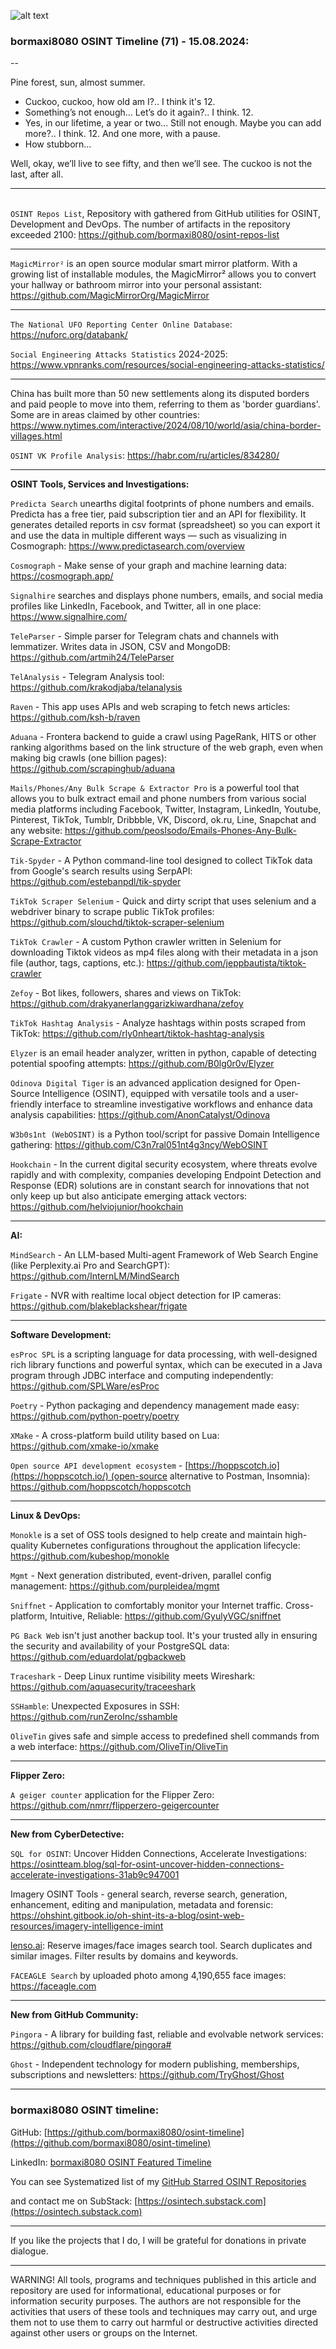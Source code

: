 ![alt text](img/71.jpg)

### bormaxi8080 OSINT Timeline (71) - 15.08.2024:

--

Pine forest, sun, almost summer.

- Cuckoo, cuckoo, how old am I?..
I think it's 12.
- Something’s not enough... Let’s do it again?..
I think. 12.
- Yes, in our lifetime, a year or two... Still not enough. Maybe you can add more?..
I think. 12. And one more, with a pause.
- How stubborn... 

Well, okay, we’ll live to see fifty, and then we’ll see. The cuckoo is not the last, after all.

----
\
```OSINT Repos List```, Repository with gathered from GitHub utilities for OSINT, Development and DevOps. The number of artifacts in the repository exceeded 2100: https://github.com/bormaxi8080/osint-repos-list

----

```MagicMirror²``` is an open source modular smart mirror platform. With a growing list of installable modules, the MagicMirror² allows you to convert your hallway or bathroom mirror into your personal assistant: https://github.com/MagicMirrorOrg/MagicMirror

----

```The National UFO Reporting Center Online Database```: https://nuforc.org/databank/

```Social Engineering Attacks Statistics``` 2024-2025: https://www.vpnranks.com/resources/social-engineering-attacks-statistics/

----

China has built more than 50 new settlements along its disputed borders and paid people to move into them, referring to them as 'border guardians'. Some are in areas claimed by other countries: https://www.nytimes.com/interactive/2024/08/10/world/asia/china-border-villages.html

```OSINT VK Profile Analysis```: https://habr.com/ru/articles/834280/

----

**OSINT Tools, Services and Investigations:**

```Predicta Search``` unearths digital footprints of phone numbers and emails. Predicta has a free tier, paid subscription tier and an API for flexibility. It generates detailed reports in csv format (spreadsheet) so you can export it and use the data in multiple different ways — such as visualizing in Cosmograph: https://www.predictasearch.com/overview

```Cosmograph``` - Make sense of your graph and machine learning data: https://cosmograph.app/

```Signalhire``` searches and displays phone numbers, emails, and social media profiles like LinkedIn, Facebook, and Twitter, all in one place: https://www.signalhire.com/

```TeleParser``` - Simple parser for Telegram chats and channels with lemmatizer. Writes data in JSON, CSV and MongoDB: https://github.com/artmih24/TeleParser

```TelAnalysis``` - Telegram Analysis tool: https://github.com/krakodjaba/telanalysis

```Raven``` - This app uses APIs and web scraping to fetch news articles: https://github.com/ksh-b/raven

```Aduana``` - Frontera backend to guide a crawl using PageRank, HITS or other ranking algorithms based on the link structure of the web graph, even when making big crawls (one billion pages): https://github.com/scrapinghub/aduana

```Mails/Phones/Any Bulk Scrape & Extractor Pro``` is a powerful tool that allows you to bulk extract email and phone numbers from various social media platforms including Facebook, Twitter, Instagram, LinkedIn, Youtube, Pinterest, TikTok, Tumblr, Dribbble, VK, Discord, ok.ru, Line, Snapchat and any website: https://github.com/peoslsodo/Emails-Phones-Any-Bulk-Scrape-Extractor

```Tik-Spyder``` - A Python command-line tool designed to collect TikTok data from Google's search results using SerpAPI: https://github.com/estebanpdl/tik-spyder

```TikTok Scraper Selenium``` - Quick and dirty script that uses selenium and a webdriver binary to scrape public TikTok profiles: https://github.com/slouchd/tiktok-scraper-selenium

```TikTok Crawler``` - A custom Python crawler written in Selenium for downloading Tiktok videos as mp4 files along with their metadata in a json file (author, tags, captions, etc.): https://github.com/jeppbautista/tiktok-crawler

```Zefoy``` - Bot likes, followers, shares and views on TikTok: https://github.com/drakyanerlanggarizkiwardhana/zefoy

```TikTok Hashtag Analysis``` - Analyze hashtags within posts scraped from TikTok: https://github.com/rly0nheart/tiktok-hashtag-analysis

```Elyzer``` is an email header analyzer, written in python, capable of detecting potential spoofing attempts: https://github.com/B0lg0r0v/Elyzer

```Odinova Digital Tiger``` is an advanced application designed for Open-Source Intelligence (OSINT), equipped with versatile tools and a user-friendly interface to streamline investigative workflows and enhance data analysis capabilities: https://github.com/AnonCatalyst/Odinova

```W3b0s1nt (WebOSINT)``` is a Python tool/script for passive Domain Intelligence gathering: https://github.com/C3n7ral051nt4g3ncy/WebOSINT

```Hookchain``` - In the current digital security ecosystem, where threats evolve rapidly and with complexity, companies developing Endpoint Detection and Response (EDR) solutions are in constant search for innovations that not only keep up but also anticipate emerging attack vectors: https://github.com/helviojunior/hookchain

----

**AI:**

```MindSearch``` - An LLM-based Multi-agent Framework of Web Search Engine (like Perplexity.ai Pro and SearchGPT): https://github.com/InternLM/MindSearch

```Frigate``` - NVR with realtime local object detection for IP cameras: https://github.com/blakeblackshear/frigate

---

**Software Development:**

```esProc SPL``` is a scripting language for data processing, with well-designed rich library functions and powerful syntax, which can be executed in a Java program through JDBC interface and computing independently: https://github.com/SPLWare/esProc

```Poetry``` - Python packaging and dependency management made easy: https://github.com/python-poetry/poetry

```XMake``` - A cross-platform build utility based on Lua: https://github.com/xmake-io/xmake

```Open source API development ecosystem``` - [https://hoppscotch.io](https://hoppscotch.io/) (open-source alternative to Postman, Insomnia): https://github.com/hoppscotch/hoppscotch

----

**Linux & DevOps:**

```Monokle``` is a set of OSS tools designed to help create and maintain high-quality Kubernetes configurations throughout the application lifecycle: https://github.com/kubeshop/monokle

```Mgmt``` - Next generation distributed, event-driven, parallel config management: https://github.com/purpleidea/mgmt

```Sniffnet``` - Application to comfortably monitor your Internet traffic. Cross-platform, Intuitive, Reliable: https://github.com/GyulyVGC/sniffnet

```PG Back Web``` isn't just another backup tool. It's your trusted ally in ensuring the security and availability of your PostgreSQL data: https://github.com/eduardolat/pgbackweb

```Traceshark``` - Deep Linux runtime visibility meets Wireshark: https://github.com/aquasecurity/traceeshark

```SSHamble```: Unexpected Exposures in SSH: https://github.com/runZeroInc/sshamble

```OliveTin``` gives safe and simple access to predefined shell commands from a web interface: https://github.com/OliveTin/OliveTin

----

**Flipper Zero:**

```A geiger counter``` application for the Flipper Zero: https://github.com/nmrr/flipperzero-geigercounter

----

**New from CyberDetective:**

```SQL for OSINT```: Uncover Hidden Connections, Accelerate Investigations: https://osintteam.blog/sql-for-osint-uncover-hidden-connections-accelerate-investigations-31ab9c947001

Imagery OSINT Tools - general search, reverse search, generation, enhancement, editing and manipulation, metadata and forensic: https://ohshint.gitbook.io/oh-shint-its-a-blog/osint-web-resources/imagery-intelligence-imint

[lenso.ai](http://lenso.ai): Reserve images/face images search tool. Search duplicates and similar images. Filter results by domains and keywords.

```FACEAGLE Search``` by uploaded photo among 4,190,655 face images: https://faceagle.com

----

**New from GitHub Community:**

```Pingora``` - A library for building fast, reliable and evolvable network services: https://github.com/cloudflare/pingora#

```Ghost``` - Independent technology for modern publishing, memberships, subscriptions and newsletters: https://github.com/TryGhost/Ghost

----
### bormaxi8080 OSINT timeline:

GitHub: [https://github.com/bormaxi8080/osint-timeline](https://github.com/bormaxi8080/osint-timeline)

LinkedIn: [bormaxi8080 OSINT Featured Timeline](https://www.linkedin.com/in/osintech/details/featured/)

You can see Systematized list of my [GitHub Starred OSINT Repositories](https://github.com/bormaxi8080/osint-repos-list)

and contact me on SubStack: [https://osintech.substack.com](https://osintech.substack.com)

----

If you like the projects that I do, I will be grateful for donations in private dialogue.

----

WARNING! All tools, programs and techniques published in this article and repository are used for informational, educational purposes or for information security purposes. The authors are not responsible for the activities that users of these tools and techniques may carry out, and urge them not to use them to carry out harmful or destructive activities directed against other users or groups on the Internet.
